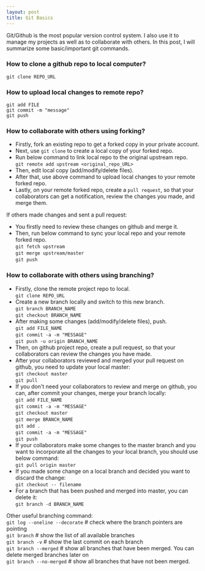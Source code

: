 ```yaml
---
layout: post
title: Git Basics
---
```


Git/Github is the most popular version control system. I also use it to manage my projects as well as to collaborate with others. In this post, I will summarize some basic/important git commands.   

### How to clone a github repo to local computer?   
`git clone REPO_URL`   

### How to upload local changes to remote repo?  
`git add FILE`   
`git commit -m "message"`   
`git push`  

### How to collaborate with others using forking?   
* Firstly, fork an existing repo to get a forked copy in your private account.  
* Next, use `git clone` to create a local copy of your forked repo.  
* Run below command to link local repo to the original upstream repo.   
`git remote add upstream <original_repo_URL>`   
* Then, edit local copy (add/modify/delete files).  
* After that, use above command to upload local changes to your remote forked repo.   
* Lastly, on your remote forked repo, create a `pull request`, so that your collaborators can get a notification, review the changes you made, and merge them.  

If others made changes and sent a pull request:  
* You firstly need to review these changes on github and merge it.  
* Then, run below command to sync your local repo and your remote forked repo.  
`git fetch upstream`   
`git merge upstream/master`   
`git push`   

### How to collaborate with others using branching?  
* Firstly, clone the remote project repo to local.  
`git clone REPO_URL`   
* Create a new branch locally and switch to this new branch.   
`git branch BRANCH_NAME`  
`git checkout BRANCH_NAME`   
* After making some changes (add/modify/delete files), push.  
`git add FILE_NAME`   
`git commit -a -m "MESSAGE"`   
`git push -u origin BRANCH_NAME`   
* Then, on github project repo, create a pull request, so that your collaborators can review the changes you have made.  
* After your collaborators reviewed and merged your pull request on github, you need to update your local master:   
`git checkout master`  
`git pull`  
* If you don't need your collaborators to review and merge on github, you can, after commit your changes, merge your branch locally:   
`git add FILE_NAME`   
`git commit -a -m "MESSAGE"`   
`git checkout master`  
`git merge BRANCH_NAME`   
`git add .`   
`git commit -a -m "MESSAGE"`   
`git push`   
* If your collaborators make some changes to the master branch and you want to incorporate all the changes to your local branch, you should use below command:   
`git pull origin master`  
* If you made some change on a local branch and decided you want to discard the change:   
`git checkout -- filename`
* For a branch that has been pushed and merged into master, you can delete it:   
`git branch -d BRANCH_NAME`

Other useful branching command:  
`git log --oneline --decorate`  # check where the branch pointers are pointing   
`git branch`    # show the list of all available branches   
`git branch -v` # show the last commit on each branch    
`git branch --merged`  # show all branches that have been merged. You can delete merged branches later on   
`git branch --no-merged`  # show all branches that have not been merged.   
